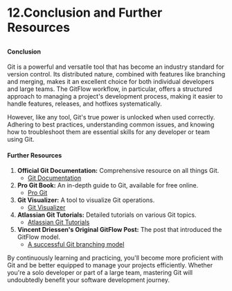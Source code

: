 # 12.Conclusion and Further Resources

##

#### **Conclusion**

Git is a powerful and versatile tool that has become an industry standard for version control. Its distributed nature, combined with features like branching and merging, makes it an excellent choice for both individual developers and large teams. The GitFlow workflow, in particular, offers a structured approach to managing a project's development process, making it easier to handle features, releases, and hotfixes systematically.

However, like any tool, Git's true power is unlocked when used correctly. Adhering to best practices, understanding common issues, and knowing how to troubleshoot them are essential skills for any developer or team using Git.

#### **Further Resources**

1. **Official Git Documentation:** Comprehensive resource on all things Git.
   * [Git Documentation](https://git-scm.com/doc)
2. **Pro Git Book:** An in-depth guide to Git, available for free online.
   * [Pro Git](https://git-scm.com/book/en/v2)
3. **Git Visualizer:** A tool to visualize Git operations.
   * [Git Visualizer](https://git-school.github.io/visualizing-git/)
4. **Atlassian Git Tutorials:** Detailed tutorials on various Git topics.
   * [Atlassian Git Tutorials](https://www.atlassian.com/git/tutorials)
5. **Vincent Driessen's Original GitFlow Post:** The post that introduced the GitFlow model.
   * [A successful Git branching model](https://nvie.com/posts/a-successful-git-branching-model/)

By continuously learning and practicing, you'll become more proficient with Git and be better equipped to manage your projects efficiently. Whether you're a solo developer or part of a large team, mastering Git will undoubtedly benefit your software development journey.
